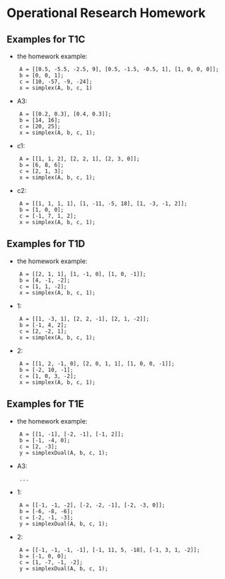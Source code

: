 Operational Research Homework
=============================

## Examples for T1C

* the homework example:

```
    A = [[0.5, -5.5, -2.5, 9], [0.5, -1.5, -0.5, 1], [1, 0, 0, 0]];
    b = [0, 0, 1];
    c = [10, -57, -9, -24];
    x = simplex(A, b, c, 1)
```

* A3:

```
    A = [[0.2, 0.3], [0.4, 0.3]];
    b = [14, 16];
    c = [20, 25];
    x = simplex(A, b, c, 1);
```

* c1:

```
    A = [[1, 1, 2], [2, 2, 1], [2, 3, 0]];
    b = [6, 8, 6];
    c = [2, 1, 3];
    x = simplex(A, b, c, 1);
```

* c2:

```
    A = [[1, 1, 1, 1], [1, -11, -5, 18], [1, -3, -1, 2]];
    b = [1, 0, 0];
    c = [-1, 7, 1, 2];
    x = simplex(A, b, c, 1);
```

## Examples for T1D

* the homework example:

```
    A = [[2, 1, 1], [1, -1, 0], [1, 0, -1]];
    b = [4, -1, -2];
    c = [1, 1, -2];
    x = simplex(A, b, c, 1);
```

* 1:

```
    A = [[1, -3, 1], [2, 2, -1], [2, 1, -2]];
    b = [-1, 4, 2];
    c = [2, -2, 1];
    x = simplex(A, b, c, 1);
```

* 2:

```
    A = [[1, 2, -1, 0], [2, 0, 1, 1], [1, 0, 0, -1]];
    b = [-2, 10, -1];
    c = [1, 0, 3, -2];
    x = simplex(A, b, c, 1);
```

## Examples for T1E

* the homework example:

```
    A = [[1, -1], [-2, -1], [-1, 2]];
    b = [-1, -4, 0];
    c = [2, -3];
    y = simplexDual(A, b, c, 1);
```

* A3:

```
    ...
```

* 1:

```
    A = [[-1, -1, -2], [-2, -2, -1], [-2, -3, 0]];
    b = [-6, -8, -6];
    c = [-2, -1, -3];
    y = simplexDual(A, b, c, 1);
```

* 2:

```
    A = [[-1, -1, -1, -1], [-1, 11, 5, -18], [-1, 3, 1, -2]];
    b = [-1, 0, 0];
    c = [1, -7, -1, -2];
    y = simplexDual(A, b, c, 1);
```

